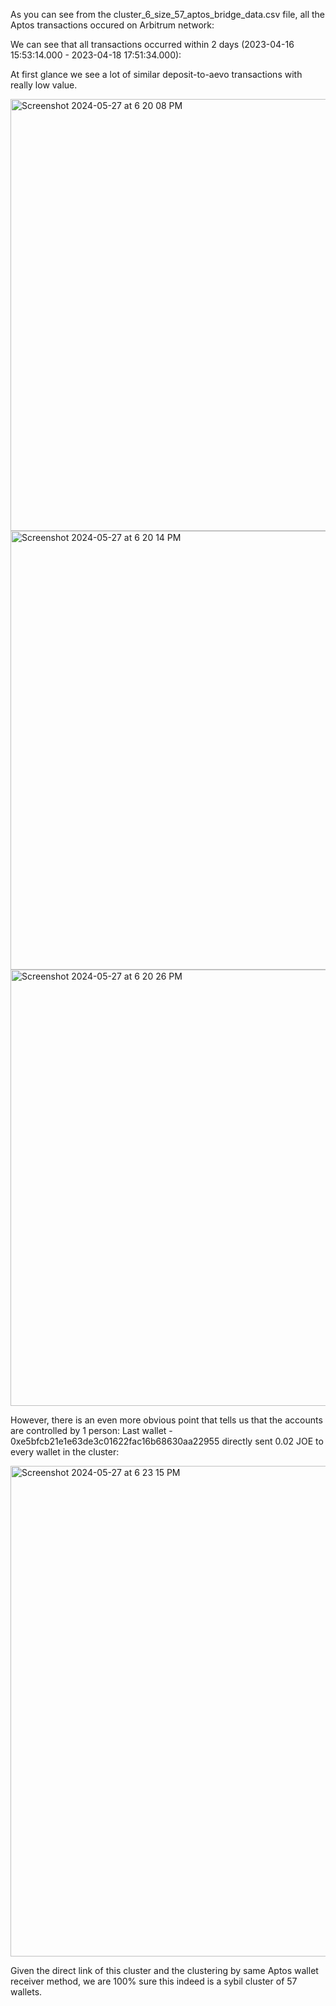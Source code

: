 As you can see from the cluster_6_size_57_aptos_bridge_data.csv file, all the Aptos transactions occured on Arbitrum network:

We can see that all transactions occurred within 2 days (2023-04-16 15:53:14.000 - 2023-04-18 17:51:34.000):

At first glance we see a lot of similar deposit-to-aevo transactions with really low value. 

<img width="691" alt="Screenshot 2024-05-27 at 6 20 08 PM" src="https://github.com/trippleter/same-aptos-receiver/assets/169191457/b98e64d5-49fc-4484-b373-bd6c2a0ba3c0">
<img width="702" alt="Screenshot 2024-05-27 at 6 20 14 PM" src="https://github.com/trippleter/same-aptos-receiver/assets/169191457/182b8d18-6b6a-4bae-9b64-eba2e5b2e14d">
<img width="698" alt="Screenshot 2024-05-27 at 6 20 26 PM" src="https://github.com/trippleter/same-aptos-receiver/assets/169191457/70ff0b91-11a4-48f5-bf82-14238ca5e712">

 
However, there is an even more obvious point that tells us that the accounts are controlled by 1 person: Last wallet - 0xe5bfcb21e1e63de3c01622fac16b68630aa22955 directly sent 0.02 JOE to every wallet in the cluster:

<img width="785" alt="Screenshot 2024-05-27 at 6 23 15 PM" src="https://github.com/trippleter/same-aptos-receiver/assets/169191457/dcd1e937-da12-4e85-b648-0f1b0cb369dc">

Given the direct link of this cluster and the clustering by same Aptos wallet receiver method, we are 100% sure this indeed is a sybil cluster of 57 wallets.
